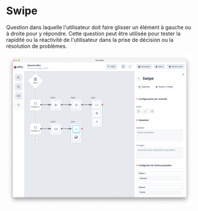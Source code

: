 # Swipe 

Question dans laquelle l'utilisateur doit faire glisser un élément à gauche ou à droite pour y répondre. Cette question peut être utilisée pour tester la rapidité ou la réactivité de l'utilisateur dans la prise de décision ou la résolution de problèmes.

![Renseigner un Swipe](../images/swipe.png)